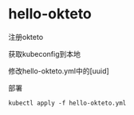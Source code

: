 # hello-okteto
注册okteto

获取kubeconfig到本地

修改hello-okteto.yml中的[uuid]

部署

```
kubectl apply -f hello-okteto.yml
```